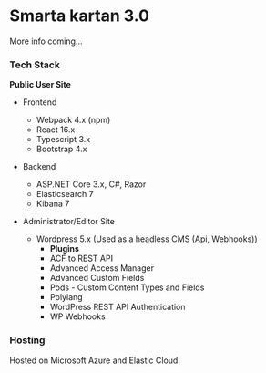 # Smarta kartan 3.0
More info coming...

### Tech Stack
**Public User Site**
- Frontend
  - Webpack 4.x (npm)
  - React 16.x
  - Typescript 3.x
  - Bootstrap 4.x

- Backend
  - ASP.NET Core 3.x, C#, Razor
  - Elasticsearch 7
  - Kibana 7

- Administrator/Editor Site
  - Wordpress 5.x (Used as a headless CMS (Api, Webhooks))
    - **Plugins**
    - ACF to REST API
    - Advanced Access Manager
    - Advanced Custom Fields
    - Pods - Custom Content Types and Fields
    - Polylang
    - WordPress REST API Authentication
    - WP Webhooks

### Hosting
Hosted on Microsoft Azure and Elastic Cloud.